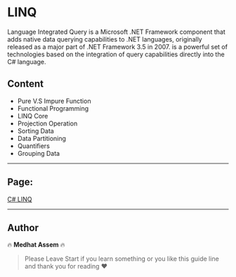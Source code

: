 # LINQ

Language Integrated Query is a Microsoft .NET Framework component that adds native data querying capabilities to .NET languages, originally released as a major part of .NET Framework 3.5 in 2007. is a powerful set of technologies based on the integration of query capabilities directly into the C# language.

## Content

- Pure V.S Impure Function
- Functional Programming
- LINQ Core
- Projection Operation
- Sorting Data
- Data Partitioning
- Quantifiers
- Grouping Data

---

## Page:

[C# LINQ](https://www.notion.so/LINQ-125cfab8a88980e4bd0cc7a466094b3b?pvs=4)

---

## Author
🔥 **Medhat Assem** 🔥

> Please Leave Start if you learn something or you like this guide line and thank you for reading ❤️
>